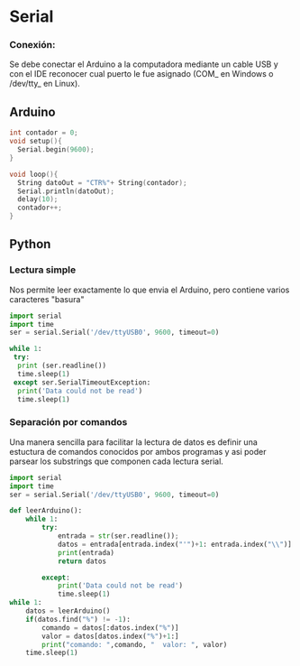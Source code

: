 # Serial

### Conexión:
Se debe conectar el Arduino a la computadora mediante un cable USB y con el IDE reconocer cual puerto le fue asignado (COM_ en Windows o /dev/tty_ en Linux).



## Arduino
```c++
int contador = 0;
void setup(){
  Serial.begin(9600);
}

void loop(){
  String datoOut = "CTR%"+ String(contador);
  Serial.println(datoOut);
  delay(10);
  contador++;
}
```

## Python
### Lectura simple
Nos permite leer exactamente lo que envia el Arduino, pero contiene varios caracteres "basura"
```python
import serial
import time
ser = serial.Serial('/dev/ttyUSB0', 9600, timeout=0)

while 1:
 try:
  print (ser.readline())
  time.sleep(1)
 except ser.SerialTimeoutException:
  print('Data could not be read')
  time.sleep(1)
  ```

### Separación por comandos
Una manera sencilla para facilitar la lectura de datos es definir una estuctura de comandos conocidos por ambos programas y asi poder parsear los substrings que componen cada lectura serial.
```python
import serial
import time
ser = serial.Serial('/dev/ttyUSB0', 9600, timeout=0)

def leerArduino():
    while 1:
        try:
            entrada = str(ser.readline());
            datos = entrada[entrada.index("'")+1: entrada.index("\\")]
            print(entrada)
            return datos

        except:
            print('Data could not be read')
            time.sleep(1)
while 1:
    datos = leerArduino()
    if(datos.find("%") != -1):
        comando = datos[:datos.index("%")]
        valor = datos[datos.index("%")+1:]
        print("comando: ",comando, "  valor: ", valor)
    time.sleep(1)

```
